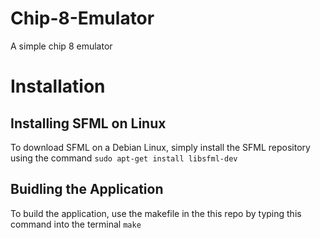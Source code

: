 # Chip-8-Emulator
A simple chip 8 emulator

# Installation 

## Installing SFML on Linux
To download SFML on a Debian Linux, simply install the SFML repository using the command
```sudo apt-get install libsfml-dev```

## Buidling the Application
To build the application, use the makefile in the this repo by typing this command into the terminal
```make```

